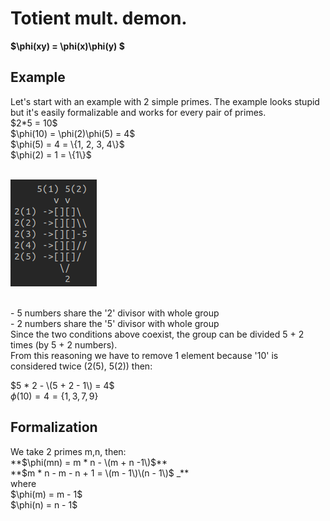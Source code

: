 # Totient mult. demon.
**$\phi(xy) = \phi(x)\phi(y) $**
## Example
<p>Let's start with an example with 2 simple primes. The example looks stupid but it's easily formalizable and works for every pair of primes.<br>
$2*5 = 10$ <br>
$\phi(10) = \phi(2)\phi(5) = 4$ <br>
$\phi(5) = 4 = \{1, 2, 3, 4\}$ <br>
$\phi(2) = 1 = \{1\}$ <br>
<br>

![Scheme](Scheme.png)

<br>
- 5 numbers share the '2' divisor with whole group <br>
- 2 numbers share the '5' divisor with whole group <br>
Since the two conditions above coexist, the group can be divided 5 + 2 times (by 5 + 2 numbers). <br>
From this reasoning we have to remove 1 element because '10' is considered twice (2(5), 5(2)) then: <br>

$5 * 2 - \(5 + 2 - 1\) = 4$ <br>
$\phi(10) = 4 = \{1, 3, 7, 9\}$ <br>

</p>

## Formalization
<p>We take 2 primes m,n, then: <br>
**$\phi(mn) = m * n - \(m + n -1\)$** <br>
**$m * n - m - n + 1 = \(m - 1\)\(n - 1\)$ _** <br>
where <br>
$\phi(m) = m - 1$ <br>
$\phi(n) = n - 1$ <br>

</p>
